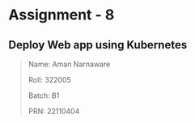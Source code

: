 # Assignment - 8
## Deploy Web app using Kubernetes

>Name: Aman Narnaware
>
>Roll: 322005
>
>Batch: B1
>
>PRN: 22110404

